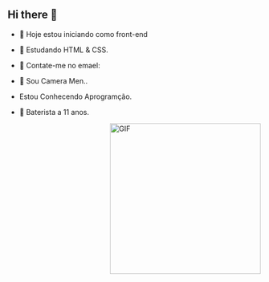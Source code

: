 ## Hi there 👋



- 🔭 Hoje estou iniciando como front-end
- 🌱 Estudando HTML & CSS.
- 👯 Contate-me no emael:
- 🤔 Sou Camera Men..
- Estou Conhecendo Aprogramção.
- 🥁 Baterista a 11 anos.


  <div>
    <a href="https//github.com/brunoveigap"
      
  </div>

<img align="right" alt="GIF" src="https://s4.aconvert.com/convert/p3r68-cdx67/ajhkm-xcq42.png" width="300px"/>
